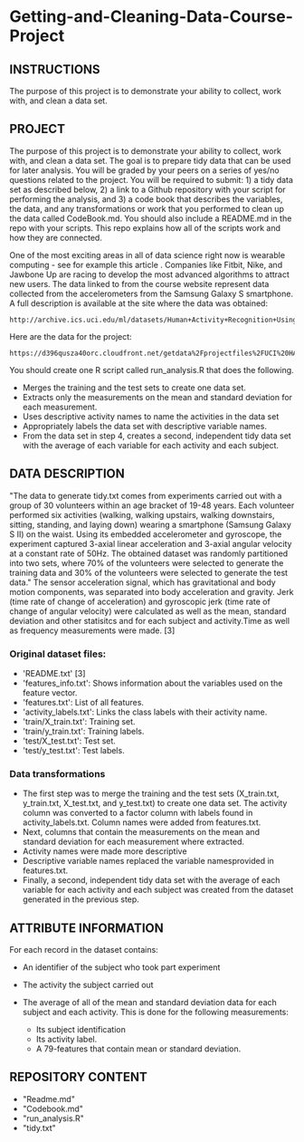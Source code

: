 # Getting-and-Cleaning-Data-Course-Project

## INSTRUCTIONS

The purpose of this project is to demonstrate your ability to collect, work with, and clean a data set.

## PROJECT

The purpose of this project is to demonstrate your ability to collect, work with, and clean a data set. The goal is to prepare tidy data that can be used for later analysis. You will be graded by your peers on a series of yes/no questions related to the project. You will be required to submit: 1) a tidy data set as described below, 2) a link to a Github repository with your script for performing the analysis, and 3) a code book that describes the variables, the data, and any transformations or work that you performed to clean up the data called CodeBook.md. You should also include a README.md in the repo with your scripts. This repo explains how all of the scripts work and how they are connected.

One of the most exciting areas in all of data science right now is wearable computing - see for example this article . Companies like Fitbit, Nike, and Jawbone Up are racing to develop the most advanced algorithms to attract new users. The data linked to from the course website represent data collected from the accelerometers from the Samsung Galaxy S smartphone. A full description is available at the site where the data was obtained:

    http://archive.ics.uci.edu/ml/datasets/Human+Activity+Recognition+Using+Smartphones 

Here are the data for the project:

    https://d396qusza40orc.cloudfront.net/getdata%2Fprojectfiles%2FUCI%20HAR%20Dataset.zip 

You should create one R script called run_analysis.R that does the following. 

- Merges the training and the test sets to create one data set.
- Extracts only the measurements on the mean and standard deviation for each measurement. 
- Uses descriptive activity names to name the activities in the data set
- Appropriately labels the data set with descriptive variable names. 
- From the data set in step 4, creates a second, independent tidy data set with the average of each variable for each activity and each subject.

## DATA DESCRIPTION

"The data to generate tidy.txt comes from experiments carried out with a group of 30 volunteers within an age bracket of 19-48 years. Each volunteer performed six activities (walking, walking upstairs, walking downstairs, sitting, standing, and laying down) wearing a smartphone (Samsung Galaxy S II) on the waist. Using its embedded accelerometer and gyroscope, the experiment captured 3-axial linear acceleration and 3-axial angular velocity at a constant rate of 50Hz.   The obtained dataset was randomly partitioned into two sets, where 70% of the volunteers were selected to generate the training data and 30%  of the volunteers were selected to generate the test data." The sensor acceleration signal, which has gravitational and body motion components, was separated into body acceleration and gravity. Jerk (time rate of change of acceleration) and gyroscopic jerk (time rate of change of angular velocity) were calculated as well as the mean, standard deviation and other statisitcs and for each subject and activity.Time as well as frequency measurements were made. [3] 

### Original dataset files:

- 'README.txt' [3]
- 'features_info.txt': Shows information about the variables used on the feature vector.
- 'features.txt': List of all features.
- 'activity_labels.txt': Links the class labels with their activity name.
- 'train/X_train.txt': Training set.
- 'train/y_train.txt': Training labels.
- 'test/X_test.txt': Test set.
- 'test/y_test.txt': Test labels.

### Data transformations

- The first step was to merge the training and the test sets (X_train.txt, y_train.txt, X_test.txt, and y_test.txt) to create one data set. The activity column was converted to a factor column with labels found in activity_labels.txt. Column names were added from features.txt. 
- Next, columns that contain the measurements on the mean and standard deviation for each measurement where extracted. 
- Activity names were made more descriptive
- Descriptive variable names replaced the variable namesprovided in features.txt. 
- Finally, a second, independent tidy data set with the average of each variable for each activity and each subject was created from the dataset generated in the previous step.
  
## ATTRIBUTE INFORMATION

For each record in the dataset contains: 
- An identifier of the subject who took part experiment
- The activity the subject carried out
- The average of all of the mean and standard deviation data for each subject and each activity. This is done for the following measurements:
 
  - Its subject identification 
  - Its activity label.
  - A 79-features that contain mean or standard deviation.
  
## REPOSITORY CONTENT 

  - "Readme.md"
  - "Codebook.md"
  - "run_analysis.R"
  - "tidy.txt"
  
